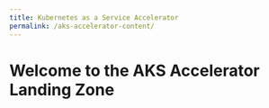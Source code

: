 ```yaml
---
title: Kubernetes as a Service Accelerator
permalink: /aks-accelerator-content/
---
```


# Welcome to the AKS Accelerator Landing Zone
